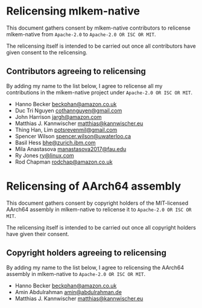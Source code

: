 # Relicensing mlkem-native

This document gathers consent by mlkem-native contributors to relicense
mlkem-native from `Apache-2.0` to `Apache-2.0 OR ISC OR MIT`.

The relicensing itself is intended to be carried out once all contributors
have given consent to the relicensing.

## Contributors agreeing to relicensing

By adding my name to the list below, I agree to relicense all my contributions
in the mlkem-native project under `Apache-2.0 OR ISC OR MIT`.

- Hanno Becker <beckphan@amazon.co.uk>
- Duc Tri Nguyen <cothannguyen@gmail.com>
- John Harrison <jargh@amazon.com>
- Matthias J. Kannwischer <matthias@kannwischer.eu>
- Thing Han, Lim <potsrevenmil@gmail.com>
- Spencer Wilson <spencer.wilson@uwaterloo.ca>
- Basil Hess <bhe@zurich.ibm.com>
- Mila Anastasova <manastasova2017@fau.edu>
- Ry Jones <ry@linux.com>
- Rod Chapman <rodchap@amazon.co.uk>

# Relicensing of AArch64 assembly

This document gathers consent by copyright holders of the MIT-licensed
AArch64 assembly in mlkem-native to relicense it to `Apache-2.0 OR ISC OR MIT`.

The relicensing itself is intended to be carried out once all copyright
holders have given their consent.

## Copyright holders agreeing to relicensing

By adding my name to the list below, I agree to relicensing
the AArch64 assembly in mlkem-native to `Apache-2.0 OR ISC OR MIT`.

- Hanno Becker <beckphan@amazon.co.uk>
- Amin Abdulrahman <amin@abdulrahman.de>
- Matthias J. Kannwischer <matthias@kannwischer.eu>
